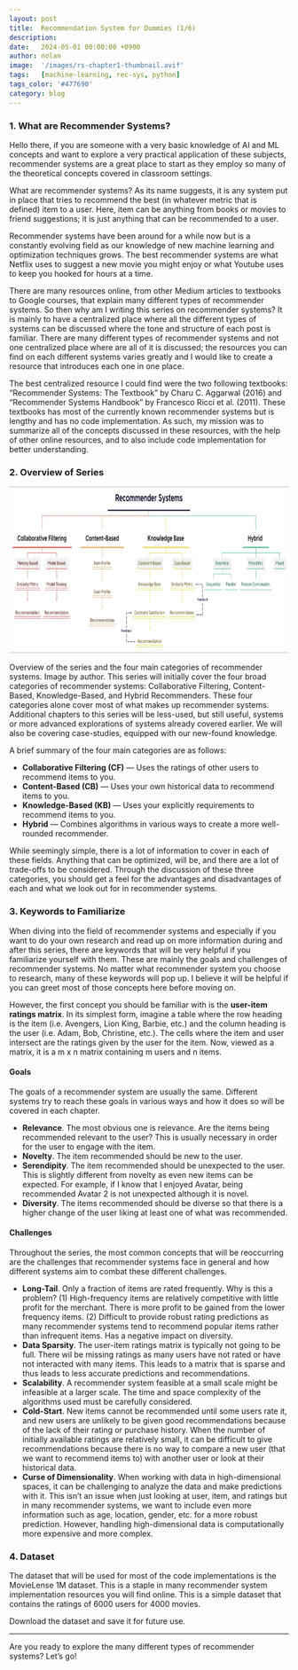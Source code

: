 ```yaml
---
layout: post
title:  Recommendation System for Dummies (1/6)
description:
date:   2024-05-01 00:00:00 +0900
author: nolan
image:  '/images/rs-chapter1-thumbnail.avif'
tags:   [machine-learning, rec-sys, python]
tags_color: '#477690'
category: blog
---
```


### 1. What are Recommender Systems?
Hello there, if you are someone with a very basic knowledge of AI and ML concepts and want to explore a very practical application of these subjects, recommender systems are a great place to start as they employ so many of the theoretical concepts covered in classroom settings.

What are recommender systems? As its name suggests, it is any system put in place that tries to recommend the best (in whatever metric that is defined) item to a user. Here, item can be anything from books or movies to friend suggestions; it is just anything that can be recommended to a user.

Recommender systems have been around for a while now but is a constantly evolving field as our knowledge of new machine learning and optimization techniques grows. The best recommender systems are what Netflix uses to suggest a new movie you might enjoy or what Youtube uses to keep you hooked for hours at a time.

There are many resources online, from other Medium articles to textbooks to Google courses, that explain many different types of recommender systems. So then why am I writing this series on recommender systems? It is mainly to have a centralized place where all the different types of systems can be discussed where the tone and structure of each post is familiar. There are many different types of recommender systems and not one centralized place where are all of it is discussed; the resources you can find on each different systems varies greatly and I would like to create a resource that introduces each one in one place.

The best centralized resource I could find were the two following textbooks: “Recommender Systems: The Textbook” by Charu C. Aggarwal (2016) and “Recommender Systems Handbook” by Francesco Ricci et al. (2011). These textbooks has most of the currently known recommender systems but is lengthy and has no code implementation. As such, my mission was to summarize all of the concepts discussed in these resources, with the help of other online resources, and to also include code implementation for better understanding.

### 2. Overview of Series

<div class="gallery-box">
    <div class="gallery">
        <img src="/images/rs-chapter1-overview.png" loading="lazy" style="width: 800px; height: 300px;">
    </div>
</div>

Overview of the series and the four main categories of recommender systems. Image by author.
This series will initially cover the four broad categories of recommender systems: Collaborative Filtering, Content-Based, Knowledge-Based, and Hybrid Recommenders. These four categories alone cover most of what makes up recommender systems. Additional chapters to this series will be less-used, but still useful, systems or more advanced explorations of systems already covered earlier. We will also be covering case-studies, equipped with our new-found knowledge.

A brief summary of the four main categories are as follows:

* **Collaborative Filtering (CF)** — Uses the ratings of other users to recommend items to you.
* **Content-Based (CB)** — Uses your own historical data to recommend items to you.
* **Knowledge-Based (KB)** — Uses your explicitly requirements to recommend items to you.
* **Hybrid** — Combines algorithms in various ways to create a more well-rounded recommender.

While seemingly simple, there is a lot of information to cover in each of these fields. Anything that can be optimized, will be, and there are a lot of trade-offs to be considered. Through the discussion of these three categories, you should get a feel for the advantages and disadvantages of each and what we look out for in recommender systems.

### 3. Keywords to Familiarize
When diving into the field of recommender systems and especially if you want to do your own research and read up on more information during and after this series, there are keywords that will be very helpful if you familiarize yourself with them. These are mainly the goals and challenges of recommender systems. No matter what recommender system you choose to research, many of these keywords will pop up. I believe it will be helpful if you can greet most of those concepts here before moving on.

However, the first concept you should be familiar with is the **user-item ratings matrix**. In its simplest form, imagine a table where the row heading is the item (i.e. Avengers, Lion King, Barbie, etc.) and the column heading is the user (i.e. Adam, Bob, Christine, etc.). The cells where the item and user intersect are the ratings given by the user for the item. Now, viewed as a matrix, it is a m x n matrix containing m users and n items.

#### Goals

The goals of a recommender system are usually the same. Different systems try to reach these goals in various ways and how it does so will be covered in each chapter.

* **Relevance**. The most obvious one is relevance. Are the items being recommended relevant to the user? This is usually necessary in order for the user to engage with the item.
* **Novelty**. The item recommended should be new to the user.
* **Serendipity**. The item recommended should be unexpected to the user. This is slightly different from novelty as even new items can be expected. For example, if I know that I enjoyed Avatar, being recommended Avatar 2 is not unexpected although it is novel.
* **Diversity**. The items recommended should be diverse so that there is a higher change of the user liking at least one of what was recommended.

#### Challenges

Throughout the series, the most common concepts that will be reoccurring are the challenges that recommender systems face in general and how different systems aim to combat these different challenges.

* **Long-Tail**. Only a fraction of items are rated frequently. Why is this a problem? (1) High-frequency items are relatively competitive with little profit for the merchant. There is more profit to be gained from the lower frequency items. (2) Difficult to provide robust rating predictions as many recommender systems tend to recommend popular items rather than infrequent items. Has a negative impact on diversity.
* **Data Sparsity**. The user-item ratings matrix is typically not going to be full. There wil be missing ratings as many users have not rated or have not interacted with many items. This leads to a matrix that is sparse and thus leads to less accurate predictions and recommendations.
* **Scalability**. A recommender system feasible at a small scale might be infeasible at a larger scale. The time and space complexity of the algorithms used must be carefully considered.
* **Cold-Start**. New items cannot be recommended until some users rate it, and new users are unlikely to be given good recommendations because of the lack of their rating or purchase history. When the number of initially available ratings are relatively small, it can be difficult to give recommendations because there is no way to compare a new user (that we want to recommend items to) with another user or look at their historical data.
* **Curse of Dimensionality**. When working with data in high-dimensional spaces, it can be challenging to analyze the data and make predictions with it. This isn’t an issue when just looking at user, item, and ratings but in many recommender systems, we want to include even more information such as age, location, gender, etc. for a more robust prediction. However, handling high-dimensional data is computationally more expensive and more complex.

### 4. Dataset
The dataset that will be used for most of the code implementations is the MovieLense 1M dataset. This is a staple in many recommender system implementation resources you will find online. This is a simple dataset that contains the ratings of 6000 users for 4000 movies.

Download the dataset and save it for future use.

***

Are you ready to explore the many different types of recommender systems? Let’s go!